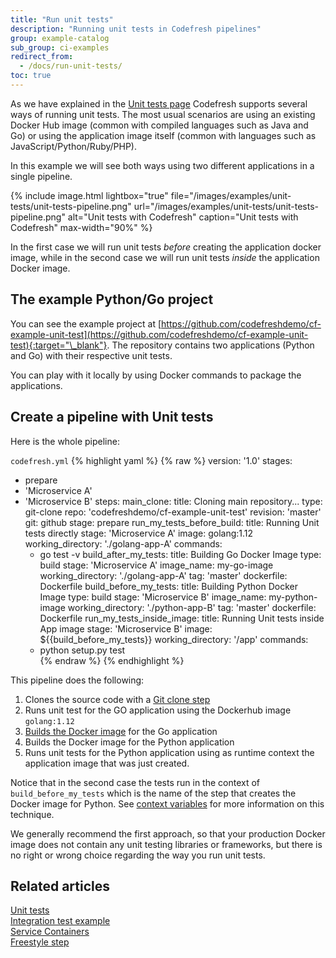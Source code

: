 ```yaml
---
title: "Run unit tests"
description: "Running unit tests in Codefresh pipelines"
group: example-catalog
sub_group: ci-examples
redirect_from:
  - /docs/run-unit-tests/
toc: true
---
```


As we have explained in the [Unit tests page]({{site.baseurl}}/docs/testing/unit-tests/) Codefresh supports several ways of running unit tests. The most usual scenarios are using an existing Docker Hub image (common with compiled languages such as Java and Go) or using the application image itself (common with languages such as JavaScript/Python/Ruby/PHP).

In this example we will see both ways using two different applications in a single pipeline.

{% include image.html 
lightbox="true" 
file="/images/examples/unit-tests/unit-tests-pipeline.png"
url="/images/examples/unit-tests/unit-tests-pipeline.png"
alt="Unit tests with Codefresh"
caption="Unit tests with Codefresh"
max-width="90%"
%}

In the first case we will run unit tests *before* creating the application docker image, while in the second case we will run unit tests
*inside* the application Docker image.

## The example Python/Go project

You can see the example project at [https://github.com/codefreshdemo/cf-example-unit-test](https://github.com/codefreshdemo/cf-example-unit-test){:target="\_blank"}. The repository contains two applications (Python and Go) with their respective unit tests.

You can play with it locally by using Docker commands to package the applications.

## Create a pipeline with Unit tests

Here is the whole pipeline:

 `codefresh.yml`
{% highlight yaml %}
{% raw %}
version: '1.0'
stages:
  - prepare
  - 'Microservice A'
  - 'Microservice B'
steps:
  main_clone:
    title: Cloning main repository...
    type: git-clone
    repo: 'codefreshdemo/cf-example-unit-test'
    revision: 'master'
    git: github
    stage: prepare
  run_my_tests_before_build:
    title: Running Unit tests directly
    stage: 'Microservice A'
    image: golang:1.12
    working_directory: './golang-app-A'
    commands:
      - go test -v
  build_after_my_tests:
    title: Building Go Docker Image
    type: build
    stage: 'Microservice A'
    image_name: my-go-image
    working_directory: './golang-app-A'
    tag: 'master'
    dockerfile: Dockerfile
  build_before_my_tests:
    title: Building Python Docker Image
    type: build
    stage: 'Microservice B'
    image_name: my-python-image
    working_directory: './python-app-B'
    tag: 'master'
    dockerfile: Dockerfile
  run_my_tests_inside_image:
    title: Running Unit tests inside App image
    stage: 'Microservice B'
    image: ${{build_before_my_tests}}
    working_directory: '/app'
    commands:
      - python setup.py test   
{% endraw %}
{% endhighlight %}

This pipeline does the following:

1. Clones the source code with a [Git clone step]({{site.baseurl}}/docs/pipelines/steps/git-clone/)
1. Runs unit test for the GO application using the Dockerhub image `golang:1.12`
1. [Builds the Docker image]({{site.baseurl}}/docs/pipelines/steps/build/) for the Go application
1. Builds the Docker image for the Python application
1. Runs unit tests for the Python application using as runtime context the application image that was just created.


Notice that in the second case the tests run in the context of `build_before_my_tests` which is the name of the step that creates the Docker image for Python. See [context variables]({{site.baseurl}}/docs/pipelines/variables/#context-related-variables) for more information on this technique.

We generally recommend the first approach, so that your production Docker image does not contain any unit testing libraries or frameworks, but there is no right or wrong choice regarding the way you run unit tests. 

## Related articles
[Unit tests]({{site.baseurl}}/docs/testing/unit-tests/)  
[Integration test example]({{site.baseurl}}/docs/example-catalog/ci-examples/run-integration-tests/)  
[Service Containers]({{site.baseurl}}/docs/pipelines/service-containers/)  
[Freestyle step]({{site.baseurl}}/docs/pipelines/steps/)  


